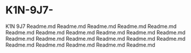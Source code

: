 # K1N-9J7-
K1N 9J7 
Readme.md
Readme.md
Readme.md
Readme.md
Readme.md
Readme.md
Readme.md
Readme.md
Readme.md
Readme.md
Readme.md
Readme.md
Readme.md
Readme.md
Readme.md
Readme.md
Readme.md
Readme.md
Readme.md
Readme.md
Readme.md
Readme.md
